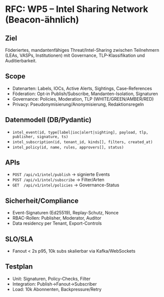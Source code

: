 # RFC: WP5 – Intel Sharing Network (Beacon-ähnlich)

## Ziel
Föderiertes, mandantenfähiges Threat/Intel-Sharing zwischen Teilnehmern (LEAs, VASPs, Institutionen) mit Governance, TLP-Klassifikation und Auditierbarkeit.

## Scope
- Datenarten: Labels, IOCs, Active Alerts, Sightings, Case-References
- Föderation: Opt-in Publish/Subscribe, Mandanten-Isolation, Signaturen
- Governance: Policies, Moderation, TLP (WHITE/GREEN/AMBER/RED)
- Privacy: Pseudonymisierung/Anonymisierung, Redaktionsregeln

## Datenmodell (DB/Pydantic)
- `intel_event(id, type[label|ioc|alert|sighting], payload, tlp, publisher, signature, ts)`
- `intel_subscription(id, tenant_id, kinds[], filters, created_at)`
- `intel_policy(id, name, rules, approvers[], status)`

## APIs
- `POST /api/v1/intel/publish` → signierte Events
- `POST /api/v1/intel/subscribe` → Filter/Arten
- `GET  /api/v1/intel/policies` → Governance-Status

## Sicherheit/Compliance
- Event-Signaturen (Ed25519), Replay-Schutz, Nonce
- RBAC-Rollen: Publisher, Moderator, Auditor
- Data residency per Tenant, Export-Controls

## SLO/SLA
- Fanout < 2s p95, 10k subs skalierbar via Kafka/WebSockets

## Testplan
- Unit: Signaturen, Policy-Checks, Filter
- Integration: Publish→Fanout→Subscriber
- Load: 10k Abonnenten, Backpressure/Retry
